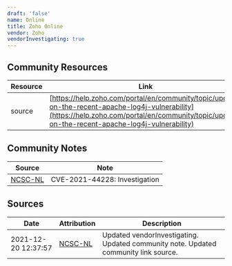 ```yaml
---
draft: 'false'
name: Online
title: Zoho Online
vendor: Zoho
vendorInvestigating: true
---
```



## Community Resources
| Resource | Link |
| --- | --- |
| source | [https://help.zoho.com/portal/en/community/topic/update-on-the-recent-apache-log4j-vulnerability](https://help.zoho.com/portal/en/community/topic/update-on-the-recent-apache-log4j-vulnerability) |

## Community Notes
| Source | Note |
| --- | --- |
| [NCSC-NL](https://github.com/NCSC-NL/log4shell/blob/main/software/README.md) | CVE-2021-44228: Investigation </ul> |

## Sources
| Date | Attribution | Description |
| --- | --- | --- |
| 2021-12-20 12:37:57 | [NCSC-NL](https://github.com/NCSC-NL/log4shell/blob/main/software/README.md) | Updated vendorInvestigating. Updated community note. Updated community link source.  |
